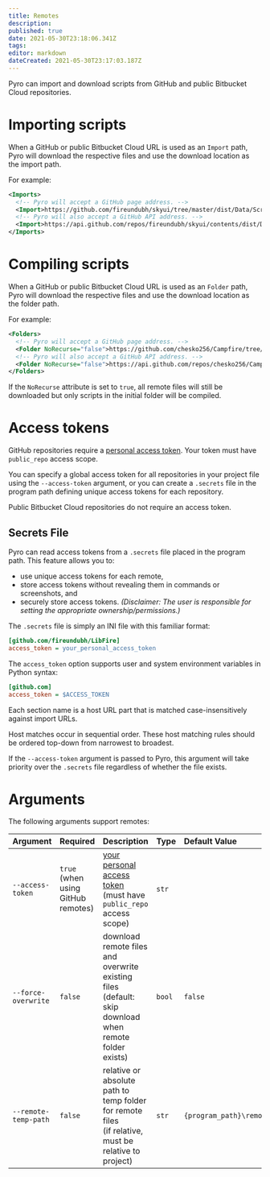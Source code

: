```yaml
---
title: Remotes
description: 
published: true
date: 2021-05-30T23:18:06.341Z
tags: 
editor: markdown
dateCreated: 2021-05-30T23:17:03.187Z
---
```



Pyro can import and download scripts from GitHub and public Bitbucket Cloud repositories.

# Importing scripts

When a GitHub or public Bitbucket Cloud URL is used as an `Import` path, Pyro will download the respective files and use the download location as the import path.

For example:

```xml
<Imports>
  <!-- Pyro will accept a GitHub page address. -->
  <Import>https://github.com/fireundubh/skyui/tree/master/dist/Data/Scripts/Source</Import>
  <!-- Pyro will also accept a GitHub API address. -->
  <Import>https://api.github.com/repos/fireundubh/skyui/contents/dist/Data/Scripts/Source?ref=master</Import>
</Imports>
```

# Compiling scripts

When a GitHub or public Bitbucket Cloud URL is used as an `Folder` path, Pyro will download the respective files and use the download location as the folder path.

For example:

```xml
<Folders>
  <!-- Pyro will accept a GitHub page address. -->
  <Folder NoRecurse="false">https://github.com/chesko256/Campfire/tree/master_fo4/Scripts/Source</Folder>
  <!-- Pyro will also accept a GitHub API address. -->
  <Folder NoRecurse="false">https://api.github.com/repos/chesko256/Campfire/contents/Scripts/Source?ref=master_fo4</Folder>
</Folders>
```

If the `NoRecurse` attribute is set to `true`, all remote files will still be downloaded but only scripts in the initial folder will be compiled.


# Access tokens

GitHub repositories require a [personal access token](https://help.github.com/en/github/authenticating-to-github/creating-a-personal-access-token-for-the-command-line). Your token must have `public_repo` access scope.

You can specify a global access token for all repositories in your project file using the `--access-token` argument, or you can create a `.secrets` file in the program path defining unique access tokens for each repository.

Public Bitbucket Cloud repositories do not require an access token.

## Secrets File

Pyro can read access tokens from a `.secrets` file placed in the program path. This feature allows you to:

- use unique access tokens for each remote,
- store access tokens without revealing them in commands or screenshots, and
- securely store access tokens. _(Disclaimer: The user is responsible for setting the appropriate ownership/permissions.)_

The `.secrets` file is simply an INI file with this familiar format:

```ini
[github.com/fireundubh/LibFire]
access_token = your_personal_access_token
```

The `access_token` option supports user and system environment variables in Python syntax:

```ini
[github.com]
access_token = $ACCESS_TOKEN
```

Each section name is a host URL part that is matched case-insensitively against import URLs.

Host matches occur in sequential order. These host matching rules should be ordered top-down from narrowest to broadest. 

If the `--access-token` argument is passed to Pyro, this argument will take priority over the `.secrets` file regardless of whether the file exists.


# Arguments

The following arguments support remotes:

Argument | Required | Description | Type | Default Value
:--- | :--- | :--- | :--- | :---
`--access-token` | `true`<br>(when using GitHub remotes) | [your personal access token](https://help.github.com/en/github/authenticating-to-github/creating-a-personal-access-token-for-the-command-line)<br>(must have `public_repo` access scope) | `str` | 
`--force-overwrite` | `false` | download remote files and overwrite existing files<br>(default: skip download when remote folder exists) | `bool` | `false`
`--remote-temp-path` | `false` | relative or absolute path to temp folder for remote files<br>(if relative, must be relative to project) | `str` | `{program_path}\remote`

